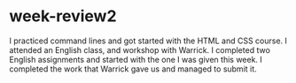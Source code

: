 # week-review2

I practiced command lines and got started with the HTML and CSS course. I attended an English class, and workshop with Warrick. I completed two English assignments and started with the one I was given this week. I completed the work that Warrick gave us and managed to submit it.
